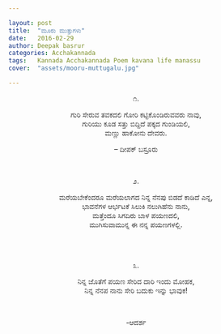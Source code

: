 ```yaml
---

layout: post
title:  "ಮೂರು ಮುತ್ತುಗಳು"
date:   2016-02-29
author: Deepak basrur
categories: Acchakannada
tags:	Kannada Acchakannada Poem kavana life manassu
cover:  "assets/mooru-muttugalu.jpg"

---
```

<p align="center">೧.</p>
<p align="center">ಗುರಿ ಸೇರುವ ತವಕದಲಿ ಗೋರಿ ಕಟ್ಟಿಕೊಂಡಿರುವವರು ನಾವು,<br>
ಗುರಿಯು ಕೂಡ ಸತ್ತು ಬಿದ್ದಿದೆ ಪಕ್ಕದ ಗುಂಡಿಯಲಿ,<br>
ಮಣ್ಣು ಹಾಕೋನು ದೇವರು.<br>
<!--more-->
<p align="center">– ದೀಪಕ್ ಬಸ್ರೂರು </p><br></p>

<p align="center">೨.</p>
<p align="center">ಮರೆಯಬೇಕೆಂದರೂ ಮರೆಯಲಾಗದ ನಿನ್ನ ನೆನಪು ಬಿಡದೆ ಕಾಡಿದೆ ಎನ್ನ,<br>
ಭಾವನೆಗಳ ಆರ್ಭಟಕೆ ಸಿಲುಕಿ ನಲುಗಿಹೆನು ನಾನು,<br>
ಮತ್ತೆಂದೂ ಸಿಗದಿರು ಬಾಳ ಪಯಣದಲಿ,<br>
ಮುಗಿಸುವಾಮುನ್ನ ಈ ನನ್ನ ಪಯಣಗಳಲ್ಲಿ.</p><br>
<br>
<p align="center">೩.</p>
<p align="center">ನಿನ್ನ ಜೊತೆಗೆ ಪಯಣ ಸೇರಿದ ದಾರಿ ಇಂದು ಮೋಹಕ,<br>
ನಿನ್ನ ನೆನಪ ನಾನು ಸೇರಿ ಬದುಕು ಇನ್ನು ಭಾವುಕ!<br>

<br><p align="center"> -ಆದರ್ಶ </p></p>
